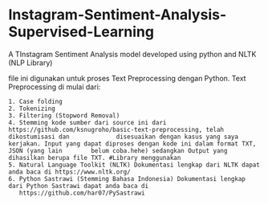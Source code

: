 # Instagram-Sentiment-Analysis-Supervised-Learning
A TInstagram Sentiment Analysis model developed using python and NLTK (NLP Library)

file ini digunakan untuk proses Text Preprocessing dengan Python. Text Preprocessing di mulai dari:

    1. Case folding
    2. Tokenizing
    3. Filtering (Stopword Removal)
    4. Stemming kode sumber dari source ini dari https://github.com/ksnugroho/basic-text-preprocessing, telah dikostumisasi dan      	    disesuaikan dengan kasus yang saya kerjakan. Input yang dapat diproses dengan kode ini dalam format TXT, JSON (yang lain        belum coba.hehe) sedangkan Output yang dihasilkan berupa file TXT. #Library menggunakan
    5. Natural Language Toolkit (NLTK) Dokumentasi lengkap dari NLTK dapat anda baca di https://www.nltk.org/
    6. Python Sastrawi (Stemming Bahasa Indonesia) Dokumentasi lengkap dari Python Sastrawi dapat anda baca di 
       https://github.com/har07/PySastrawi

